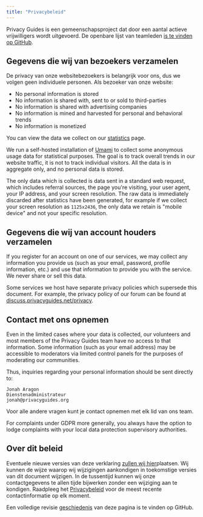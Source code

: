 ```yaml
---
title: "Privacybeleid"
---
```


Privacy Guides is een gemeenschapsproject dat door een aantal actieve vrijwilligers wordt uitgevoerd. De openbare lijst van teamleden [is te vinden op GitHub](https://github.com/orgs/privacyguides/people).

## Gegevens die wij van bezoekers verzamelen

De privacy van onze websitebezoekers is belangrijk voor ons, dus we volgen geen individuele personen. Als bezoeker van onze website:

- No personal information is stored
- No information is shared with, sent to or sold to third-parties
- No information is shared with advertising companies
- No information is mined and harvested for personal and behavioral trends
- No information is monetized

You can view the data we collect on our [statistics](statistics.md) page.

We run a self-hosted installation of [Umami](https://umami.is) to collect some anonymous usage data for statistical purposes. The goal is to track overall trends in our website traffic, it is not to track individual visitors. All the data is in aggregate only, and no personal data is stored.

The only data which is collected is data sent in a standard web request, which includes referral sources, the page you're visiting, your user agent, your IP address, and your screen resolution. The raw data is immediately discarded after statistics have been generated, for example if we collect your screen resolution as `1125x2436`, the only data we retain is "mobile device" and not your specific resolution.

## Gegevens die wij van account houders verzamelen

If you register for an account on one of our services, we may collect any information you provide us (such as your email, password, profile information, etc.) and use that information to provide you with the service. We never share or sell this data.

Some services we host have separate privacy policies which supersede this document. For example, the privacy policy of our forum can be found at [discuss.privacyguides.net/privacy](https://discuss.privacyguides.net/privacy).

## Contact met ons opnemen

Even in the limited cases where your data is collected, our volunteers and most members of the Privacy Guides team have no access to that information. Some information (such as your email address) may be accessible to moderators via limited control panels for the purposes of moderating our communities.

Thus, inquiries regarding your personal information should be sent directly to:

```text
Jonah Aragon
Dienstenadministrateur
jonah@privacyguides.org
```

Voor alle andere vragen kunt je contact opnemen met elk lid van ons team.

For complaints under GDPR more generally, you always have the option to lodge complaints with your local data protection supervisory authorities.

## Over dit beleid

Eventuele nieuwe versies van deze verklaring [zullen wij hier](privacy-policy.md)plaatsen. Wij kunnen de wijze waarop wij wijzigingen aankondigen in toekomstige versies van dit document wijzigen. In de tussentijd kunnen wij onze contactgegevens te allen tijde bijwerken zonder een wijziging aan te kondigen. Raadpleeg het [Privacybeleid](privacy-policy.md) voor de meest recente contactinformatie op elk moment.

Een volledige revisie [geschiedenis](https://github.com/privacyguides/privacyguides.org/commits/main/docs/about/privacy-policy.md) van deze pagina is te vinden op GitHub.

